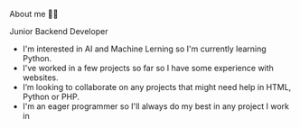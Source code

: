 About me 🐱‍👤

Junior Backend Developer

- I'm interested in AI and Machine Lerning so I'm currently learning Python.
- I've worked in a few projects so far so I have some experience with websites.
- I’m looking to collaborate on any projects that might need help in HTML, Python or PHP.
- I'm an eager programmer so I'll always do my best in any project I work in

<!--
**AnibalSJ/AnibalSJ** is a ✨ _special_ ✨ repository because its `README.md` (this file) appears on your GitHub profile.

Here are some ideas to get you started:

- 🔭 I’m currently working on ...
- 🌱 I’m currently learning ...
- 👯 I’m looking to collaborate on ...
- 🤔 I’m looking for help with ...
- 💬 Ask me about ...
- 📫 How to reach me: ...
- 😄 Pronouns: ...
- ⚡ Fun fact: ...
-->
